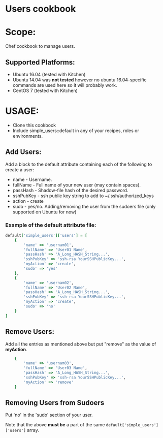 # Users cookbook
# Scope:
 Chef cookbook to manage users.
## Supported Platforms:

- Ubuntu 16.04 (tested with Kitchen)
- Ubuntu 14.04 was **not tested** however no ubuntu 16.04-specific commands are used here so it will probably work.
- CentOS 7 (tested with Kitchen)

# USAGE:
- Clone this cookbook
- Include simple_users::default in any of your recipes, roles or environments.

## Add Users:
Add a block to the default attribute containing each of the following to create a user:
-  name - Username.
-  fullName - Full name of your new user (may contain spaces).
-  passHash - Shadow-file hash of the desired password.
-  sshPubKey - ssh public key string to add to ~/.ssh/authorized_keys
-  action - create
-  sudo - yes/no. Adding/removing the user from the sudoers file (only supported on Ubuntu for now)

### Example of the default attribute file:
```ruby
default['simple_users']['users'] = [
	{
		'name' => 'usernam01',
		'fullName' => 'User01 Name',
		'passHash' => 'A_Long_HASH_String...',
		'sshPubKey' => 'ssh-rsa YourSSHPublicKey...',
		'myAction' => 'create',
		'sudo' => 'yes'
	},
	{
		'name' => 'usernam02',
		'fullName' => 'User02 Name',
		'passHash' => 'A_Long_HASH_String...',
		'sshPubKey' => 'ssh-rsa YourSSHPublicKey...',
		'myAction' => 'create',
		'sudo' => 'no'
	}
]
```

## Remove Users:
 Add all the entries as mentioned above but put "remove" as the value of  **myAction**.
```ruby
	{
		'name' => 'usernam03',
		'fullName' => 'User03 Name',
		'passHash' => 'A_Long_HASH_String...',
		'sshPubKey' => 'ssh-rsa YourSSHPublicKey...',
		'myAction' => 'remove'
	}
```
## Removing Users from Sudoers
  Put 'no' in the 'sudo' section of your user.

Note that the above **must be** a part of the same  ``` default['simple_users']['users'] ``` array.
